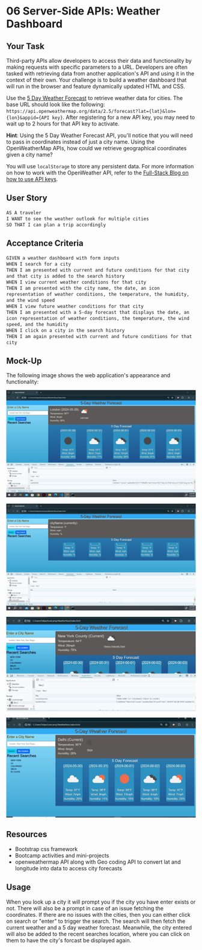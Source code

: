 # 06 Server-Side APIs: Weather Dashboard

## Your Task

Third-party APIs allow developers to access their data and functionality by making requests with specific parameters to a URL. Developers are often tasked with retrieving data from another application's API and using it in the context of their own. Your challenge is to build a weather dashboard that will run in the browser and feature dynamically updated HTML and CSS.

Use the [5 Day Weather Forecast](https://openweathermap.org/forecast5) to retrieve weather data for cities. The base URL should look like the following: `https://api.openweathermap.org/data/2.5/forecast?lat={lat}&lon={lon}&appid={API key}`. After registering for a new API key, you may need to wait up to 2 hours for that API key to activate.

**Hint**: Using the 5 Day Weather Forecast API, you'll notice that you will need to pass in coordinates instead of just a city name. Using the OpenWeatherMap APIs, how could we retrieve geographical coordinates given a city name?

You will use `localStorage` to store any persistent data. For more information on how to work with the OpenWeather API, refer to the [Full-Stack Blog on how to use API keys](https://coding-boot-camp.github.io/full-stack/apis/how-to-use-api-keys).

## User Story

```
AS A traveler
I WANT to see the weather outlook for multiple cities
SO THAT I can plan a trip accordingly
```

## Acceptance Criteria

```
GIVEN a weather dashboard with form inputs
WHEN I search for a city
THEN I am presented with current and future conditions for that city and that city is added to the search history
WHEN I view current weather conditions for that city
THEN I am presented with the city name, the date, an icon representation of weather conditions, the temperature, the humidity, and the wind speed
WHEN I view future weather conditions for that city
THEN I am presented with a 5-day forecast that displays the date, an icon representation of weather conditions, the temperature, the wind speed, and the humidity
WHEN I click on a city in the search history
THEN I am again presented with current and future conditions for that city
```

## Mock-Up

The following image shows the web application's appearance and functionality:

![The weather app includes a search option, a list of cities, and a five-day forecast and current weather conditions for Atlanta.](./assets/images/weatherNow%20fetching%205%20day%20forecast.jpg)

![This is the template to how the app works behind the scenes](./assets/images/weatherNow%20template.jpg)

![Final product with local storage](./assets/images/weatherNow%20final.jpg)

![WeatherNow APP](./assets/images/weatherNow-APP.jpg)

## Resources
* Bootstrap css framework
* Bootcamp activities and mini-projects
* openweathermap API along with Geo coding API to convert lat and longitude into data to access city forecasts

## Usage 
When you look up a city it will prompt you if the city you have enter exists or not. There will also be a prompt in case of an issue fetching the coordinates.
If there are no issues with the cities, then you can either click on search or "enter" to trigger the search. The search will then fetch the current weather and a 5 day weather forecast. Meanwhile, the city entered will also be added to the recent searches location, where you can click on them to have the city's forcast be displayed again.